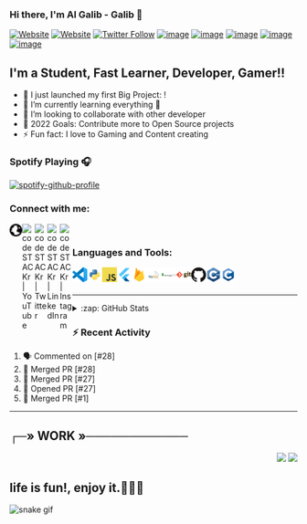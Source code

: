 ### Hi there, I'm Al Galib - Galib 👋

[![Website](https://img.shields.io/badge/Instagram-E4405F?style=for-the-badge&logo=instagram&logoColor=white)](https://instagram.com/ad_galib)
[![Website](https://img.shields.io/badge/Facebook-1877F2?style=for-the-badge&logo=facebook&logoColor=white)](https://www.facebook.com/profile.php?id=100013746014465)
[![Twitter Follow](https://img.shields.io/twitter/follow/Asadullah199910?color=%231DA1F2&label=Follow%20%40&logo=Twitter&style=for-the-badge)](https://twitter.com/intent/follow?original_referer=https%3A%2F%2Fgithub.com%2flyapex&screen_name=al_glaib)
[![image](https://img.shields.io/badge/Messenger-00B2FF?style=for-the-badge&logo=messenger&logoColor=white)](https://www.facebook.com/profile.php?id=100013746014465)
[![image](https://img.shields.io/badge/Discord-7289DA?style=for-the-badge&logo=discord&logoColor=white)](https://www.youtube.com/channel/UCjTvHN0jEma5aaA7mZ6UJfA?sub_confirmation=1)
[![image](https://img.shields.io/badge/Google_Play-414141?style=for-the-badge&logo=google-play&logoColor=white)](https://www.youtube.com/channel/UCjTvHN0jEma5aaA7mZ6UJfA?sub_confirmation=1)
[![image](https://img.shields.io/badge/Counter_Strike-000000?style=for-the-badge&logo=counter-strike&logoColor=white)](https://steamcommunity.com/profiles/76561198957714920/)
[![image](https://img.shields.io/badge/Twitch-9146FF?style=for-the-badge&logo=twitch&logoColor=white)](https://www.youtube.com/channel/UCjTvHN0jEma5aaA7mZ6UJfA?sub_confirmation=1)

## I'm a Student, Fast Learner, Developer, Gamer!!

- 🔭 I just launched my first Big Project: !
- 🌱 I’m currently learning everything 🤣
- 👯 I’m looking to collaborate with other developer
- 🥅 2022 Goals: Contribute more to Open Source projects 
- ⚡ Fun fact: I love to Gaming and Content creating

### Spotify Playing 🎧
[![spotify-github-profile](https://spotify-github-profile.vercel.app/api/view?uid=315pl7iejrdy63s35ytd3ztlwy2y&cover_image=true&theme=default&bar_color=53b14f&bar_color_cover=false)](https://spotify-github-profile.vercel.app/api/view?uid=315pl7iejrdy63s35ytd3ztlwy2y&redirect=true)



### Connect with me:

[<img align="left" alt="codeSTACKr.com" width="22px" src="https://raw.githubusercontent.com/iconic/open-iconic/master/svg/globe.svg" />][website]
[<img align="left" alt="codeSTACKr | YouTube" width="22px" src="https://cdn.jsdelivr.net/npm/simple-icons@v3/icons/youtube.svg" />][youtube]
[<img align="left" alt="codeSTACKr | Twitter" width="22px" src="https://cdn.jsdelivr.net/npm/simple-icons@v3/icons/twitter.svg" />][twitter]
[<img align="left" alt="codeSTACKr | LinkedIn" width="22px" src="https://cdn.jsdelivr.net/npm/simple-icons@v3/icons/linkedin.svg" />][linkedin]
[<img align="left" alt="codeSTACKr | Instagram" width="22px" src="https://cdn.jsdelivr.net/npm/simple-icons@v3/icons/instagram.svg" />][instagram]

<br />

### Languages and Tools:

[<img align="left" alt="Visual Studio Code" width="26px" src="https://raw.githubusercontent.com/github/explore/80688e429a7d4ef2fca1e82350fe8e3517d3494d/topics/visual-studio-code/visual-studio-code.png" />][instagram]
[<img align="left" alt="Python" width="26px" src="https://raw.githubusercontent.com/github/explore/80688e429a7d4ef2fca1e82350fe8e3517d3494d/topics/python/python.png" />][instagram]
[<img align="left" alt="JavaScript" width="26px" src="https://raw.githubusercontent.com/github/explore/80688e429a7d4ef2fca1e82350fe8e3517d3494d/topics/javascript/javascript.png" />][instagram]
[<img align="left" alt="Flutter" width="26px" src="https://raw.githubusercontent.com/github/explore/80688e429a7d4ef2fca1e82350fe8e3517d3494d/topics/flutter/flutter.png" />][instagram]
[<img align="left" alt="Firebase" width="26px" src="https://raw.githubusercontent.com/github/explore/80688e429a7d4ef2fca1e82350fe8e3517d3494d/topics/firebase/firebase.png" />][instagram]
[<img align="left" alt="MySQL" width="26px" src="https://raw.githubusercontent.com/github/explore/80688e429a7d4ef2fca1e82350fe8e3517d3494d/topics/mysql/mysql.png" />][instagram]
[<img align="left" alt="MongoDB" width="26px" src="https://raw.githubusercontent.com/github/explore/80688e429a7d4ef2fca1e82350fe8e3517d3494d/topics/mongodb/mongodb.png" />][instagram]
[<img align="left" alt="Git" width="26px" src="https://raw.githubusercontent.com/github/explore/80688e429a7d4ef2fca1e82350fe8e3517d3494d/topics/git/git.png" />][instagram]
[<img align="left" alt="GitHub" width="26px" src="https://raw.githubusercontent.com/github/explore/78df643247d429f6cc873026c0622819ad797942/topics/github/github.png" />][instagram]
[<img align="left" alt="C++" width="26px" src="https://raw.githubusercontent.com/github/explore/80688e429a7d4ef2fca1e82350fe8e3517d3494d/topics/cpp/cpp.png" />][instagram]
[<img align="left" alt="C" width="26px" src="https://raw.githubusercontent.com/github/explore/80688e429a7d4ef2fca1e82350fe8e3517d3494d/topics/c/c.png" />][instagram]
<br />
<br />

---


<details>
  <summary>:zap: GitHub Stats</summary>

  <img align="left" alt="codeSTACKr's GitHub Stats" src="https://github-readme-stats.codestackr.vercel.app/api?username=codeSTACKr&show_icons=true&hide_border=true" />

</details>

[website]:https://www.google.com/
[twitter]: https://twitter.com/algalib_007
[youtube]: https://www.instagram.com/al_galib007/
[instagram]: https://www.instagram.com/al_galib007/
[linkedin]: https://linkedin.com/in/al-galib-1b646b1bb


### :zap: Recent Activity

<!--START_SECTION:activity-->
1. 🗣 Commented on [#28]
2. 🎉 Merged PR [#28]
3. 🎉 Merged PR [#27]
4. 💪 Opened PR [#27]
5. 🎉 Merged PR [#1]
<!--END_SECTION:activity-->
<!--END_SECTION:activity-->

---
## ┌─» WORK »────────────
 <p align='right'>
  <img  src = "https://github-readme-stats.vercel.app/api/top-langs/?username=flyapex&theme=radical&hide=jupyter%20notebook&layout=compact&langs_count=8">
  <img src="https://github-readme-stats.vercel.app/api?username=flyapex&count_private=true&theme=radical"/>
</p>


## life is fun!, enjoy it.👏🦄😁
![snake gif](https://github.com/flyapex/flyapex/blob/output/github-contribution-grid-snake.gif)

<!--
**flyapex/flyapex** is a ✨ _special_ ✨ repository because its `README.md` (this file) appears on your GitHub profile.
